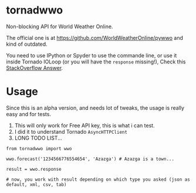 tornadwwo
=========

Non-blocking API for World Weather Online.

The official one is at https://github.com/WorldWeatherOnline/pywwo and kind of outdated.

You need to use IPython or Spyder to use the commande line, or use it inside Tornado IOLoop (or you will have the `response` missing!), Check this [StackOverflow Answer](http://stackoverflow.com/questions/27284172/ipython-dont-execute-codes-like-python).

Usage
=========

Since this is an alpha version, and needs lot of tweaks, the usage is really easy and for tests.

1. This will only work for Free API key, this is what i can test.
2. I did it to understand Tornado `AsyncHTTPClient`
3. LONG TODO LIST...

`from tornadwwo import wwo`

`wwo.forecast('1234566776554654', 'Azazga') # Azazga is a town...`
 
`result = wwo.response`

`# now, you work with result depending on which type you asked (json as default, xml, csv, tab)`

